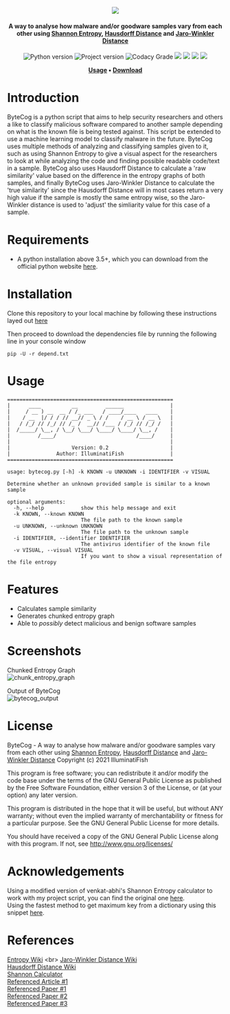 <p align="center">
  <img src="https://i.ibb.co/vBhNGtk/cooltext379795320651120.png">
</p>

<h4 align="center">
	A way to analyse how malware and/or goodware samples vary from each other using <a href="https://en.wikipedia.org/wiki/Entropy_(information_theory)">Shannon Entropy</a>, <a href="https://en.wikipedia.org/wiki/Hausdorff_distance">Hausdorff Distance</a> and <a href="https://en.wikipedia.org/wiki/Jaro%E2%80%93Winkler_distance">Jaro-Winkler Distance</a>
</h3>


<p align="center">
  <img alt="Python version" src="https://img.shields.io/badge/Python-v3.5+-yellow">
  <img alt="Project version" src="https://img.shields.io/badge/Current%20Version-v0.2-yellow">
	<img alt="Codacy Grade" src="https://app.codacy.com/project/badge/Grade/06c8bdaa68414b7b84c096dbd47c0944">
  <img src="https://img.shields.io/github/languages/code-size/IlluminatiFish/ByteCog">
  <img src="https://img.shields.io/github/license/IlluminatiFish/ByteCog">
  <img src="https://img.shields.io/github/downloads/IlluminatiFish/ByteCog/total">
  <img src="https://img.shields.io/github/last-commit/IlluminatiFish/ByteCog">
</p>  

<p align="center">
	<strong>
		<a href="https://github.com/IlluminatiFish/ByteCog/blob/main/README.md#usage">Usage</a>
		•
		<a href="https://github.com/IlluminatiFish/ByteCog/releases">Download</a>
	</strong>
</p>

# Introduction

ByteCog is a python script that aims to help security researchers and others a like to classify malicious software compared to another sample depending on what is the known file is being tested against. This script be extended to use a machine learning model to classify malware in the future. ByteCog uses multiple methods of analyzing and classifying samples given to it, such as using Shannon Entropy to give a visual aspect for the researchers to look at while analyzing the code and finding possible readable code/text in a sample. ByteCog also uses Hausdorff Distance to calculate a 'raw similarity' value based on the difference in the entropy graphs of both samples, and finally ByteCog uses Jaro-Winkler Distance to calculate the 'true similarity' since the Hausdorff Distance will in most cases return a very high value if the sample is mostly the same entropy wise, so the Jaro-Winkler distance is used to 'adjust' the simliarity value for this case of a sample.

# Requirements

- A python installation above 3.5+, which you can download from the official python website <a href="http://www.python.org/download/">here</a>.

# Installation 
Clone this repository to your local machine by following these instructions layed out <a href="https://docs.github.com/en/github/creating-cloning-and-archiving-repositories/cloning-a-repository">here</a>

Then proceed to download the dependencies file by running the following line in your console window
```
pip -U -r depend.txt
```

# Usage
```
======================================================
|      ____          __         ______               |
|     / __ ) __  __ / /_ ___   / ____/____   ____    |
|    / __  |/ / / // __// _ \ / /    / __ \ / __ \   |
|   / /_/ // /_/ // /_ /  __// /___ / /_/ // /_/ /   |
|  /_____/ \__, / \__/ \___/ \____/ \____/ \__, /    |
|         /____/                          /____/     |
|                                                    |
|                    Version: 0.2                    |
|               Author: IlluminatiFish               |
======================================================

usage: bytecog.py [-h] -k KNOWN -u UNKNOWN -i IDENTIFIER -v VISUAL

Determine whether an unknown provided sample is similar to a known sample

optional arguments:
  -h, --help            show this help message and exit
  -k KNOWN, --known KNOWN
                        The file path to the known sample
  -u UNKNOWN, --unknown UNKNOWN
                        The file path to the unknown sample
  -i IDENTIFIER, --identifier IDENTIFIER
                        The antivirus identifier of the known file
  -v VISUAL, --visual VISUAL
                        If you want to show a visual representation of the file entropy
 ```

# Features

- Calculates sample similarity
- Generates chunked entropy graph
- Able to *possibly* detect malicious and benign software samples

# Screenshots

Chunked Entropy Graph
<br>
![chunk_entropy_graph](https://user-images.githubusercontent.com/45714340/112214987-bdb7ae00-8c17-11eb-98c0-bebcda6fc1ba.png)

Output of ByteCog
<br>
![bytecog_output](https://user-images.githubusercontent.com/45714340/112215120-e475e480-8c17-11eb-908d-a2e4c205521c.png)

# License
ByteCog - A way to analyse how malware and/or goodware samples vary from each other using <a href="https://en.wikipedia.org/wiki/Entropy_(information_theory)">Shannon Entropy</a>, <a href="https://en.wikipedia.org/wiki/Hausdorff_distance">Hausdorff Distance</a> and <a href="https://en.wikipedia.org/wiki/Jaro%E2%80%93Winkler_distance">Jaro-Winkler Distance</a> Copyright (c) 2021 IlluminatiFish

This program is free software; you can redistribute it and/or modify the code base under the terms of the GNU General Public License as published by the Free Software Foundation, either version 3 of the License, or (at your option) any later version.

This program is distributed in the hope that it will be useful, but without ANY warranty; without even the implied warranty of merchantability or fitness for a particular purpose. See the GNU General Public License for more details.

You should have received a copy of the GNU General Public License along with this program. If not, see http://www.gnu.org/licenses/

# Acknowledgements 
Using a modified version of venkat-abhi's Shannon Entropy calculator to work with my project script, you can find the original one <a href="https://github.com/venkat-abhi/Entropy-Calculator/blob/master/shanon-calc.py">here</a>.
<br>
Using the fastest method to get maximum key from a dictionary using this snippet <a href="https://stackoverflow.com/questions/268272/getting-key-with-maximum-value-in-dictionary">here</a>.


# References
[Entropy Wiki](https://en.wikipedia.org/wiki/Entropy_(information_theory))
<br>
[Jaro-Winkler Distance Wiki](https://en.wikipedia.org/wiki/Jaro%E2%80%93Winkler_distance)
<br>
[Hausdorff Distance Wiki](https://en.wikipedia.org/wiki/Hausdorff_distance)
<br>
[Shannon Calculator](https://github.com/venkat-abhi/Entropy-Calculator/blob/master/shanon-calc.py)
<br>
[Referenced Article #1](https://www.talentcookie.com/2016/02/05/file-entropy-in-malware-analysis/)
<br>
[Referenced Paper #1](https://arxiv.org/ftp/arxiv/papers/1903/1903.10208.pdf)
<br>
[Referenced Paper #2](https://www.researchgate.net/publication/3437909_Using_Entropy_Analysis_to_Find_Encrypted_and_Packed_Malware)
<br>
[Referenced Paper #3](https://www.researchgate.net/publication/334686946_Machine_Learning_Based_File_Entropy_Analysis_for_Ransomware_Detection_in_Backup_Systems)

